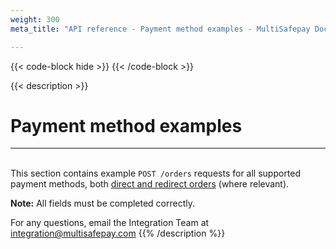 ```yaml
---
weight: 300
meta_title: "API reference - Payment method examples - MultiSafepay Docs"

---
```

{{< code-block hide >}}
{{< /code-block >}}

{{< description >}}
# Payment method examples
<hr class="separator">

&nbsp;  
This section contains example `POST /orders` requests for all supported payment methods, both [direct and redirect orders](/developer/api/difference-between-direct-and-redirect) (where relevant).

**Note:** All fields must be completed correctly.

For any questions, email the Integration Team at <integration@multisafepay.com>
{{% /description %}}
